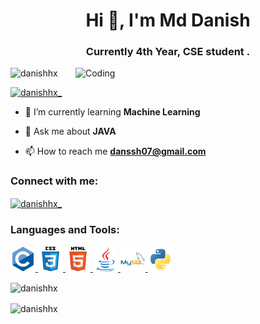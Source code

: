 <h1 align="center">Hi 👋, I'm Md Danish</h1>
<h3 align="center">Currently 4th Year, CSE student .</h3>
<img align="right" alt="Coding" width="400" src="https://camo.githubusercontent.com/cae12fddd9d6982901d82580bdf321d81fb299141098ca1c2d4891870827bf17/68747470733a2f2f6d69726f2e6d656469756d2e636f6d2f6d61782f313336302f302a37513379765349765f7430696f4a2d5a2e676966">

<p align="left"> <img src="https://komarev.com/ghpvc/?username=danishhx&label=Profile%20views&color=0e75b6&style=flat" alt="danishhx" /> </p>

<p align="left"> <a href="https://twitter.com/danishhx_" target="blank"><img src="https://img.shields.io/twitter/follow/danishhx_?logo=twitter&style=for-the-badge" alt="danishhx_" /></a> </p>

- 🌱 I’m currently learning **Machine Learning**

- 💬 Ask me about **JAVA**

- 📫 How to reach me **danssh07@gmail.com**

<h3 align="left">Connect with me:</h3>
<p align="left">
<a href="https://twitter.com/danishhx_" target="blank"><img align="center" src="https://raw.githubusercontent.com/rahuldkjain/github-profile-readme-generator/master/src/images/icons/Social/twitter.svg" alt="danishhx_" height="30" width="40" /></a>
</p>

<h3 align="left">Languages and Tools:</h3>
<p align="left"> <a href="https://www.cprogramming.com/" target="_blank" rel="noreferrer"> <img src="https://raw.githubusercontent.com/devicons/devicon/master/icons/c/c-original.svg" alt="c" width="40" height="40"/> </a> <a href="https://www.w3schools.com/css/" target="_blank" rel="noreferrer"> <img src="https://raw.githubusercontent.com/devicons/devicon/master/icons/css3/css3-original-wordmark.svg" alt="css3" width="40" height="40"/> </a> <a href="https://www.w3.org/html/" target="_blank" rel="noreferrer"> <img src="https://raw.githubusercontent.com/devicons/devicon/master/icons/html5/html5-original-wordmark.svg" alt="html5" width="40" height="40"/> </a> <a href="https://www.java.com" target="_blank" rel="noreferrer"> <img src="https://raw.githubusercontent.com/devicons/devicon/master/icons/java/java-original.svg" alt="java" width="40" height="40"/> </a> <a href="https://www.mysql.com/" target="_blank" rel="noreferrer"> <img src="https://raw.githubusercontent.com/devicons/devicon/master/icons/mysql/mysql-original-wordmark.svg" alt="mysql" width="40" height="40"/> </a> <a href="https://www.python.org" target="_blank" rel="noreferrer"> <img src="https://raw.githubusercontent.com/devicons/devicon/master/icons/python/python-original.svg" alt="python" width="40" height="40"/> </a> </p>

<p><img align="center" src="https://github-readme-stats.vercel.app/api/top-langs?username=danishhx&show_icons=true&locale=en&layout=compact" alt="danishhx" /></p>

<p><img align="center" src="https://github-readme-streak-stats.herokuapp.com/?user=danishhx&" alt="danishhx" /></p>
